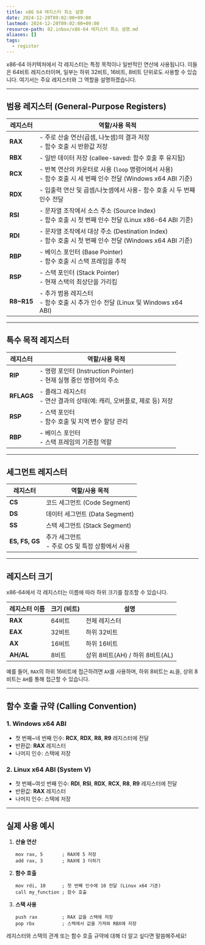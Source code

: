 ```yaml
---
title: x86 64 레지스터 최소 설명
date: 2024-12-20T09:02:00+09:00
lastmod: 2024-12-20T09:02:00+09:00
resource-path: 02.inbox/x86-64 레지스터 최소 설명.md
aliases: []
tags:
  - register
---
```

x86-64 아키텍처에서 각 레지스터는 특정 목적이나 일반적인 연산에 사용됩니다. 이들은 64비트 레지스터이며, 일부는 하위 32비트, 16비트, 8비트 단위로도 사용할 수 있습니다. 여기서는 주요 레지스터와 그 역할을 설명하겠습니다.

---

## **범용 레지스터 (General-Purpose Registers)**

| 레지스터       | 역할/사용 목적                                                                          |
| ---------- | --------------------------------------------------------------------------------- |
| **RAX**    | - 주로 산술 연산(곱셈, 나눗셈)의 결과 저장<br>- 함수 호출 시 반환값 저장                                    |
| **RBX**    | - 일반 데이터 저장 (callee-saved: 함수 호출 후 유지됨)                                           |
| **RCX**    | - 반복 연산의 카운터로 사용 (`loop` 명령어에서 사용)<br>- 함수 호출 시 세 번째 인수 전달 (Windows x64 ABI 기준)   |
| **RDX**    | - 입출력 연산 및 곱셈/나눗셈에서 사용- 함수 호출 시 두 번째 인수 전달                                        |
| **RSI**    | - 문자열 조작에서 소스 주소 (Source Index)<br>- 함수 호출 시 첫 번째 인수 전달 (Linux x86-64 ABI 기준)     |
| **RDI**    | - 문자열 조작에서 대상 주소 (Destination Index)<br>- 함수 호출 시 첫 번째 인수 전달 (Windows x64 ABI 기준) |
| **RBP**    | - 베이스 포인터 (Base Pointer)<br>- 함수 호출 시 스택 프레임을 추적                                  |
| **RSP**    | - 스택 포인터 (Stack Pointer)<br>- 현재 스택의 최상단을 가리킴                                     |
| **R8~R15** | - 추가 범용 레지스터<br>- 함수 호출 시 추가 인수 전달 (Linux 및 Windows x64 ABI)                      |

---
## **특수 목적 레지스터**

| 레지스터       | 역할/사용 목적                                             |
| ---------- | ---------------------------------------------------- |
| **RIP**    | - 명령 포인터 (Instruction Pointer)<br>- 현재 실행 중인 명령어의 주소 |
| **RFLAGS** | - 플래그 레지스터<br>- 연산 결과의 상태(예: 캐리, 오버플로, 제로 등) 저장      |
| **RSP**    | - 스택 포인터<br>- 함수 호출 및 지역 변수 할당 관리                    |
| **RBP**    | - 베이스 포인터<br>- 스택 프레임의 기준점 역할                        |

---
## **세그먼트 레지스터**

| 레지스터           | 역할/사용 목적                        |
| -------------- | ------------------------------- |
| **CS**         | 코드 세그먼트 (Code Segment)          |
| **DS**         | 데이터 세그먼트 (Data Segment)         |
| **SS**         | 스택 세그먼트 (Stack Segment)         |
| **ES, FS, GS** | 추가 세그먼트<br>- 주로 OS 및 특정 상황에서 사용 |

---
## **레지스터 크기**

x86-64에서 각 레지스터는 이름에 따라 하위 크기를 참조할 수 있습니다.

|레지스터 이름|크기 (비트)|설명|
|---|---|---|
|**RAX**|64비트|전체 레지스터|
|**EAX**|32비트|하위 32비트|
|**AX**|16비트|하위 16비트|
|**AH/AL**|8비트|상위 8비트(AH) / 하위 8비트(AL)|

예를 들어, `RAX`의 하위 16비트에 접근하려면 `AX`를 사용하며, 하위 8비트는 `AL`을, 상위 8비트는 `AH`를 통해 접근할 수 있습니다.

---

## **함수 호출 규약 (Calling Convention)**

### **1. Windows x64 ABI**

- 첫 번째~네 번째 인수: **RCX**, **RDX**, **R8**, **R9** 레지스터에 전달
- 반환값: **RAX** 레지스터
- 나머지 인수: 스택에 저장

### **2. Linux x64 ABI (System V)**

- 첫 번째~여섯 번째 인수: **RDI**, **RSI**, **RDX**, **RCX**, **R8**, **R9** 레지스터에 전달
- 반환값: **RAX** 레지스터
- 나머지 인수: 스택에 저장

---

## **실제 사용 예시**

1. **산술 연산**
    
    ```assembly
    mov rax, 5       ; RAX에 5 저장
    add rax, 3       ; RAX에 3 더하기
    ```
    
2. **함수 호출**
    
    ```assembly
    mov rdi, 10      ; 첫 번째 인수에 10 전달 (Linux x64 기준)
    call my_function ; 함수 호출
    ```
    
3. **스택 사용**
    
    ```assembly
    push rax         ; RAX 값을 스택에 저장
    pop rbx          ; 스택에서 값을 가져와 RBX에 저장
    ```
    

레지스터와 스택의 관계 또는 함수 호출 규약에 대해 더 알고 싶다면 말씀해주세요!